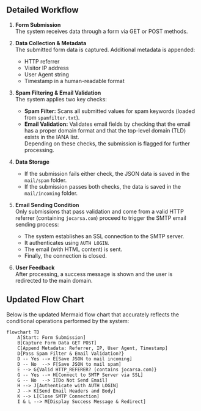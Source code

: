 
## Detailed Workflow

1. **Form Submission**  
   The system receives data through a form via GET or POST methods.

2. **Data Collection & Metadata**  
   The submitted form data is captured. Additional metadata is appended:
   - HTTP referrer
   - Visitor IP address
   - User Agent string
   - Timestamp in a human-readable format

3. **Spam Filtering & Email Validation**  
   The system applies two key checks:  
   - **Spam Filter:** Scans all submitted values for spam keywords (loaded from `spamfilter.txt`).  
   - **Email Validation:** Validates email fields by checking that the email has a proper domain format and that the top-level domain (TLD) exists in the IANA list.  
   Depending on these checks, the submission is flagged for further processing.

4. **Data Storage**  
   - If the submission fails either check, the JSON data is saved in the `mail/spam` folder.
   - If the submission passes both checks, the data is saved in the `mail/incoming` folder.

5. **Email Sending Condition**  
   Only submissions that pass validation and come from a valid HTTP referrer (containing `jocarsa.com`) proceed to trigger the SMTP email sending process:
   - The system establishes an SSL connection to the SMTP server.
   - It authenticates using `AUTH LOGIN`.
   - The email (with HTML content) is sent.
   - Finally, the connection is closed.

6. **User Feedback**  
   After processing, a success message is shown and the user is redirected to the main domain.

## Updated Flow Chart

Below is the updated Mermaid flow chart that accurately reflects the conditional operations performed by the system:

```mermaid
flowchart TD
    A[Start: Form Submission]
    B[Capture Form Data GET POST]
    C[Append Metadata: Referrer, IP, User Agent, Timestamp]
    D{Pass Spam Filter & Email Validation?}
    D -- Yes --> E[Save JSON to mail incoming]
    D -- No  --> F[Save JSON to mail spam]
    E --> G{Valid HTTP_REFERER? (contains jocarsa.com)}
    G -- Yes --> H[Connect to SMTP Server via SSL]
    G -- No  --> I[Do Not Send Email]
    H --> J[Authenticate with AUTH LOGIN]
    J --> K[Send Email Headers and Body]
    K --> L[Close SMTP Connection]
    I & L --> M[Display Success Message & Redirect]
```
